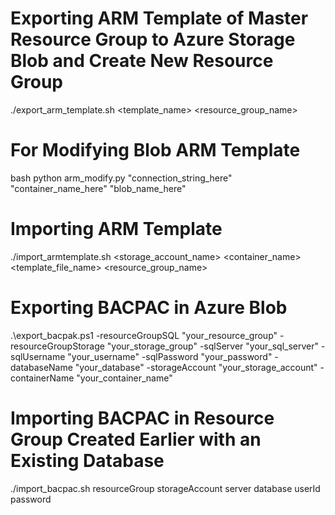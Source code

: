 # Exporting ARM Template of Master Resource Group to Azure Storage Blob and Create New Resource Group
./export_arm_template.sh <template_name> <resource_group_name>

# For Modifying Blob ARM Template
bash python arm_modify.py "connection_string_here" "container_name_here" "blob_name_here"

# Importing ARM Template
./import_armtemplate.sh <storage_account_name> <container_name> <template_file_name> <resource_group_name>

# Exporting BACPAC in Azure Blob
.\export_bacpak.ps1 -resourceGroupSQL "your_resource_group" -resourceGroupStorage "your_storage_group" -sqlServer "your_sql_server" -sqlUsername "your_username" -sqlPassword "your_password" -databaseName "your_database" -storageAccount "your_storage_account" -containerName "your_container_name"

# Importing BACPAC in Resource Group Created Earlier with an Existing Database
./import_bacpac.sh resourceGroup storageAccount server database userId password


